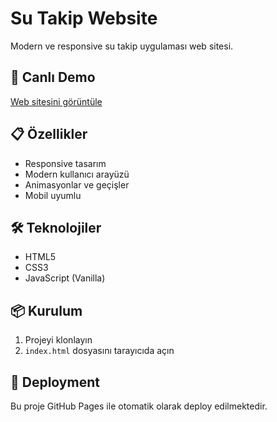 # Su Takip Website

Modern ve responsive su takip uygulaması web sitesi.

## 🚀 Canlı Demo
[Web sitesini görüntüle](https://your-domain.com)

## 📋 Özellikler
- Responsive tasarım
- Modern kullanıcı arayüzü  
- Animasyonlar ve geçişler
- Mobil uyumlu

## 🛠️ Teknolojiler
- HTML5
- CSS3
- JavaScript (Vanilla)

## 📦 Kurulum
1. Projeyi klonlayın
2. `index.html` dosyasını tarayıcıda açın

## 📝 Deployment
Bu proje GitHub Pages ile otomatik olarak deploy edilmektedir.
